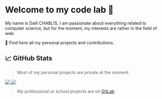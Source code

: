 # Welcome to my code lab 👋

My name is Dalil CHABLIS, I am passionate about everything related to computer science, but for the moment, my interests are rather in the field of web.

📍  Find here all my personal projects and contributions.

## &#x1f4c8; GitHub Stats

> Most of my personal projects are private at the moment.

<a href="https://github.com/anuraghazra/github-readme-stats">
  <img align="center" src="https://github-readme-stats.vercel.app/api?username=dalil01&count_private=true&show_icons=true&include_all_commits=true&hide_border=true&hide_title=true" />
</a>
<a href="https://github.com/anuraghazra/github-readme-stats">
  <img align="center" src="https://github-readme-stats.vercel.app/api/top-langs/?username=dalil01&langs_count=3&hide_title=true&hide_border=true" />
</a>

<br/>

> My professional or school projects are on <a href="https://gitlab.com/dalil01" target="_blank">GitLab</a>.
